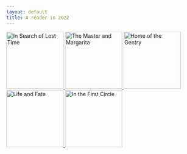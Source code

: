 ```yaml
---
layout: default
title: A reader in 2022
---
```


<a target="_blank" href="#">
  <img class=".books-image" src="https://banashri.github.io/images/proust.jpg" alt="In Search of Lost Time" style="width:150px">
</a>
<a target="_blank" href="#">
  <img class=".books-image" src="https://banashri.github.io/images/master-margarita.jpg" alt="The Master and Margarita" style="width:150px">
</a>
<a target="_blank" href="#">
  <img class=".books-image" src="https://banashri.github.io/images/gentry.jpg" alt="Home of the Gentry" style="width:150px">
</a>
<a target="_blank" href="#">
  <img class=".books-image" src="https://banashri.github.io/images/life-fate.jpg" alt="Life and Fate" style="width:150px">
</a>
<a target="_blank" href="#">
  <img class=".books-image" src="https://banashri.github.io/images/first-circle.jpg" alt="In the First Circle" style="width:150px">
</a>
